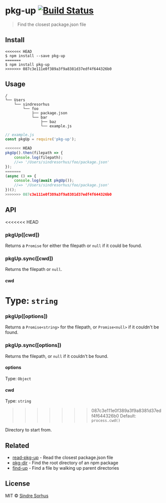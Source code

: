 # pkg-up [![Build Status](https://travis-ci.org/sindresorhus/pkg-up.svg?branch=master)](https://travis-ci.org/sindresorhus/pkg-up)

> Find the closest package.json file


## Install

```
<<<<<<< HEAD
$ npm install --save pkg-up
=======
$ npm install pkg-up
>>>>>>> 087c3e111e0f389a3f9a8381d37edf4f644326b0
```


## Usage

```
/
└── Users
    └── sindresorhus
        └── foo
            ├── package.json
            └── bar
                ├── baz
                └── example.js
```

```js
// example.js
const pkgUp = require('pkg-up');

<<<<<<< HEAD
pkgUp().then(filepath => {
	console.log(filepath);
	//=> '/Users/sindresorhus/foo/package.json'
});
=======
(async () => {
	console.log(await pkgUp());
	//=> '/Users/sindresorhus/foo/package.json'
})();
>>>>>>> 087c3e111e0f389a3f9a8381d37edf4f644326b0
```


## API

<<<<<<< HEAD
### pkgUp([cwd])

Returns a `Promise` for either the filepath or `null` if it could be found.

### pkgUp.sync([cwd])

Returns the filepath or `null`.

#### cwd

Type: `string`
=======
### pkgUp([options])

Returns a `Promise<string>` for the filepath, or `Promise<null>` if it couldn't be found.

### pkgUp.sync([options])

Returns the filepath, or `null` if it couldn't be found.

#### options

Type: `Object`

#### cwd

Type: `string`<br>
>>>>>>> 087c3e111e0f389a3f9a8381d37edf4f644326b0
Default: `process.cwd()`

Directory to start from.


## Related

- [read-pkg-up](https://github.com/sindresorhus/read-pkg-up) - Read the closest package.json file
- [pkg-dir](https://github.com/sindresorhus/pkg-dir) - Find the root directory of an npm package
- [find-up](https://github.com/sindresorhus/find-up) - Find a file by walking up parent directories


## License

MIT © [Sindre Sorhus](https://sindresorhus.com)
